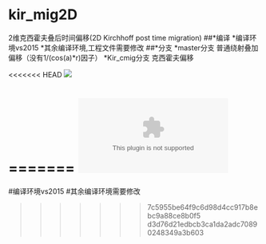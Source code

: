 # kir_mig2D
2维克西霍夫叠后时间偏移(2D Kirchhoff post time migration)
##*编译
	*编译环境vs2015
	*其余编译环境,工程文件需要修改
##*分支
	*master分支 普通绕射叠加偏移（没有1/(cos(a)*r)因子）
	*Kir_cmig分支 克西霍夫偏移
	
<<<<<<< HEAD
![](https://github.com/seancug/kir_mig2D/tree/Kir_cmig/picture/model.jpg) 

=======
![](https://github.com/seancug/kir_mig2D/tree/Kir_cmig/picture/model.eps) 
=======
#编译环境vs2015
#其余编译环境需要修改
>>>>>>> 7c5955be64f9c6d98d4cc917b8ebc9a88ce8b0f5
>>>>>>> d3d76d21edbcb3ca1da2adc70890248349a3b603

